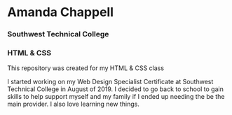 # Amanda Chappell
### Southwest Technical College
### HTML & CSS

This repository was created for my HTML & CSS class

I started working on my Web Design Specialist Certificate at Southwest Technical College in August of 2019. I decided to go back to school to gain skills to help support myself and my family if I ended up needing the be the main provider. I also love learning new things.
